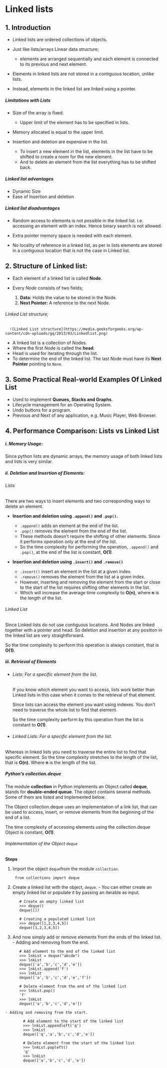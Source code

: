 # Linked lists

## 1. Introduction

  - Linked lists are ordered collections of objects.

  - Just like lists/arrays Linear data structure;

    - elements are arranged sequentially and each element is connected to its previous and next element.


  - Elements in linked lists are not stored in a contiguous location, unlike lists.

  - Instead, elements in the linked list are linked using a pointer.


##### Limitations with Lists

  - Size of the array is fixed.

      - Upper limit of the element has to be specified in lists.


  - Memory allocated is equal to the upper limit.

  - Insertion and deletion are expensive in the list.

    - To insert a new element in the list, elements in the list have to be shifted to create a room for the new element.
    - And to delete an element from the list everything has to be shifted back.

##### Linked list advantages

  - Dynamic Size
  - Ease of Insertion and deletion

##### Linked list disadvantages

  - Random access to elements is not possible in the linked list. i.e. accessing an element with an index. Hence binary search is not allowed.

  - Extra pointer memory space is needed with each element.

  - No locality of reference in a linked list, as per in lists elements are stored in a contiguous location that is not the case in Linked list.

## 2. Structure of Linked list:

  - Each element of a linked list is called **Node**.
  - Every *Node* consists of two fields;

      1. **Data:** Holds the value to be stored in the Node.
      2. **Next Pointer:** A reference to the next Node.
###### Linked List structure;

      ![Linked List structure](https://media.geeksforgeeks.org/wp-content/cdn-uploads/gq/2013/03/Linkedlist.png)


  - A linked list is a collection of Nodes.
  - Where the first Node is called the **head**.
  - Head is used for iterating through the list.
  - To determine the end of the linked list. The last Node must have its **Next Pointer** pointing to `None`.

## 3. Some Practical Real-world Examples Of Linked List

- Used to implement **Queues, Stacks and Graphs**.
- Lifecycle management for an Operating System.
- Undo buttons for a program.
- Previous and Next of any application, e.g. Music Player, Web Browser.


## 4. Performance Comparison: Lists vs Linked List

##### i. Memory Usage:
Since python lists are dynamic arrays, the memory usage of both linked lists and lists is very similar.

##### ii. Deletion and Insertion of Elements:

###### Lists

There are two ways to insert elements and two corresponding ways to delete an element.

- **Insertion and deletion using `.append()` and `.pop()`.**

  - `.append()` adds an element at the end of the list.
  - `.pop()` removes the element from the end of the list.
  - These methods doesn't require the shifting of other elements. Since it performs operation only at the end of the list.
  - So the time complexity for performing the operation, `.append()` and `.pop()`, at the end of the list is constant, **O(1)**.


- **Insertion and deletion using `.insert()` and `.remove()`**

  - `.insert()` insert an element in the list at a given index.
  - `.remove()` removes the element from the list at a given index.
  - However, inserting and removing the element from the start or close to the start of the list requires shifting other elements in the list.
  - Which will increase the average time complexity to **O(n)**, where **n** is the length of the list.

###### Linked List
Since Linked lists do not use contiguous locations. And Nodes are linked together with a pointer and head. So deletion and insertion at any position in the linked list are very straightforward.

So the time complexity to perform this operation is always constant, that is **O(1)**.

##### iii. Retrieval of Elements
- ###### Lists: For a specific element from the list.
    If you know which element you want to access, lists work better than Linked lists in this case when it comes to the retrieval of that element.

    Since lists can access the element you want using indexes. You don't need to traverse the whole list to find that element.

    So the time complexity perform by this operation from the list is constant to **O(1)**.

- ###### Linked Lists: For a specific element from the list.
Whereas in linked lists you need to traverse the entire list to find that specific element. So the time complexity stretches to the length of the list, that is **O(n)**. Where **n** is the length of the list.

##### Python's collection.deque
The module **collection** in Python implements an Object called **deque**, stands for **double-ended queue**. The object contains several methods. Some of them are listed and implemented below.

The Object collection.deque uses an implementation of a link list, that can be used to access, insert, or remove elements from the beginning of the end of a list.

The time complexity of accessing elements using the collection.deque Object is constant, **O(1)**.

###### Implementation of the Object `deque`
**Steps**
  1. Import the object `deque`from the module `collection`.

          from collections import deque

  2. Create a linked list with the object, `deque`.
    - You can either create an empty linked list or populate it by passing an iterable as input.

            # Create an empty linked list
            >>> deque()
            deque([])

            # Creating a populated Linked list
            >>> deque([1,2,3,4,5])
            deque([1,2,3,4,5])


  3. And now simply add or remove elements from the ends of the linked list.
    - Adding and removing from the end.

            # Add element to the end of the linked list
            >>> lnkLst = deque("abcde")
            >>> lnkLst
            deque(['a','b','c','d','e'])
            >>> lnkLst.append('f')
            >>> lnkLst
            deque(['a','b','c','d','e','f'])

            # Delete element from the end of the linked list
            >>> lnkLst.pop()
            'f'
            >>> lnkLst
            deque(['a','b','c','d','e'])

    - Adding and removing from the start.

            # Add element to the start of the linked list
            >>> lnkLst.appendleft('q')
            >>> lnkLst
            deque(['q','a','b','c','d','e'])

            # Delete element from the start of the linked list
            >>> lnkLst.popleft()
            'q'
            >>> lnkLst
            deque(['a','b','c','d','e'])
